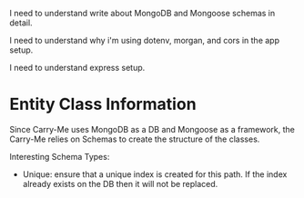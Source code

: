 I need to understand write about MongoDB and Mongoose schemas in detail.
 
I need to understand why i'm using dotenv, morgan, and cors in the app setup.

I need to understand express setup.

# Entity Class Information

Since Carry-Me uses MongoDB as a DB and Mongoose as a framework, the Carry-Me relies on Schemas to create the structure of the classes.

Interesting Schema Types:

- Unique: ensure that a unique index is created for this path. If the index already exists on the DB then it will not be replaced.
